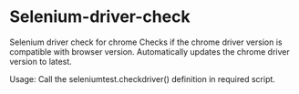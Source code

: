 # Selenium-driver-check
Selenium driver check for chrome
Checks if the chrome driver version is compatible with browser version.
Automatically updates the chrome driver version to latest.

Usage:
    Call the seleniumtest.checkdriver() definition in required script.